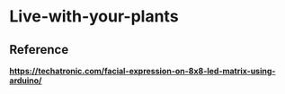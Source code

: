 # Live-with-your-plants

## Reference
**https://techatronic.com/facial-expression-on-8x8-led-matrix-using-arduino/**
